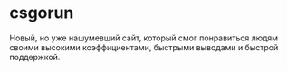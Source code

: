 # csgorun
Новый, но уже нашумевший сайт, который смог понравиться людям своими высокими коэффициентами, быстрыми выводами и быстрой поддержкой.

